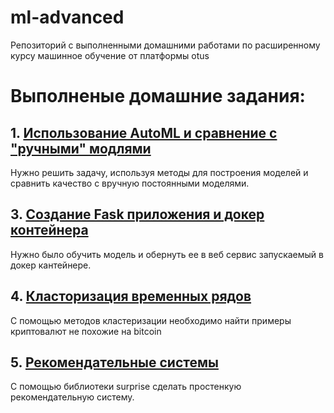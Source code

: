 # ml-advanced
Репозиторий с выполненными домашними работами по расширенному курсу машинное обучение от платформы otus

# Выполненые домашние задания:
## 1. [Использование AutoML и сравнение с "ручными" модлями](https://nbviewer.jupyter.org/github/palekseym/ml-advanced/blob/main/homework_1/main.ipynb)

Нужно решить задачу, используя методы для построения моделей и сравнить качество с вручную постоянными моделями.

## 3. [Создание Fask приложения и докер контейнера](https://github.com/palekseym/ml-advanced/tree/main/homework_3)
Нужно было обучить модель и обернуть ее в веб сервис запускаемый в докер кантейнере.

## 4. [Класторизация временных рядов](https://nbviewer.jupyter.org/github/palekseym/ml-advanced/blob/main/homework_4/homework_4.ipynb)
С помощью методов кластеризации необходимо найти примеры криптовалют не похожие на bitcoin

## 5. [Рекомендательные системы](https://nbviewer.jupyter.org/github/palekseym/ml-advanced/blob/main/homework_5/homework_5.ipynb)
С помощью библиотеки surprise сделать простенкую рекомендательную систему.
